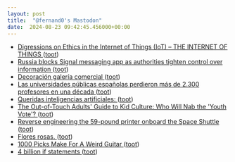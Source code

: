 ```yaml
---
layout: post
title:  "@fernand0's Mastodon"
date:  2024-08-23 09:42:45.456000+00:00
---
```

*  [Digressions on Ethics in the Internet of Things (IoT) – THE INTERNET OF THINGS ](https://theinternetofthings.eu/digressions-on-ethics-in-the-internet-of-things-io) ([toot](https://mastodon.social/@fernand0/113010682458943607))
*  [Russia blocks Signal messaging app as authorities tighten control over information ](https://apnews.com/article/russia-crackdown-signal-messenger-blocked-2adc9c67fc749727c41375f5b5ffb2a) ([toot](https://mastodon.social/@fernand0/113010505358356594))
*  [Decoración galería comercial ](https://www.flickr.com/photos/fernand0/53916032723) ([toot](https://mastodon.social/@fernand0/113010495754306854))
*  [Las universidades públicas españolas perdieron más de 2.300 profesores en una década ](https://www.elperiodicodearagon.com/sociedad/2024/08/10/universidades-publicas-espanolas-perdieron-2-106840522.htm) ([toot](https://mastodon.social/@fernand0/113010067724789981))
*  [Queridas inteligencias artificiales: ](https://www.microsiervos.com/archivo/frases-citas/queridas-inteligencias-artificiales.htm) ([toot](https://mastodon.social/@fernand0/113009483497978700))
*  [The Out-of-Touch Adults' Guide to Kid Culture: Who Will Nab the 'Youth Vote'? ](https://lifehacker.com/entertainment/the-out-of-touch-adults-guide-to-kid-culture-the-yout) ([toot](https://mastodon.social/@fernand0/113008747951112102))
*  [Reverse engineering the 59-pound printer onboard the Space Shuttle ](http://www.righto.com/2024/08/space-shuttle-interim-teleprinter.htm) ([toot](https://mastodon.social/@fernand0/113006884851417595))
*  [Flores rosas. ](https://avecesunafoto.wordpress.com/2024/08/22/flores-rosas-2) ([toot](https://mastodon.social/@fernand0/113006857682467899))
*  [1000 Picks Make For A Weird Guitar ](https://hackaday.com/2024/08/06/1000-picks-make-for-a-weird-guitar) ([toot](https://mastodon.social/@fernand0/113006663546281363))
*  [4 billion if statements ](https://andreasjhkarlsson.github.io/jekyll/update/2023/12/27/4-billion-if-statements.htm) ([toot](https://mastodon.social/@fernand0/113006397034079342))
